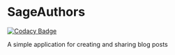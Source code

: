 # SageAuthors

[![Codacy Badge](https://api.codacy.com/project/badge/Grade/b064299d42334bb2b219c306dd62067e)](https://app.codacy.com/manual/davidshare/SageAuthors?utm_source=github.com&utm_medium=referral&utm_content=davidshare/SageAuthors&utm_campaign=Badge_Grade_Dashboard)

A simple application for creating and sharing blog posts
